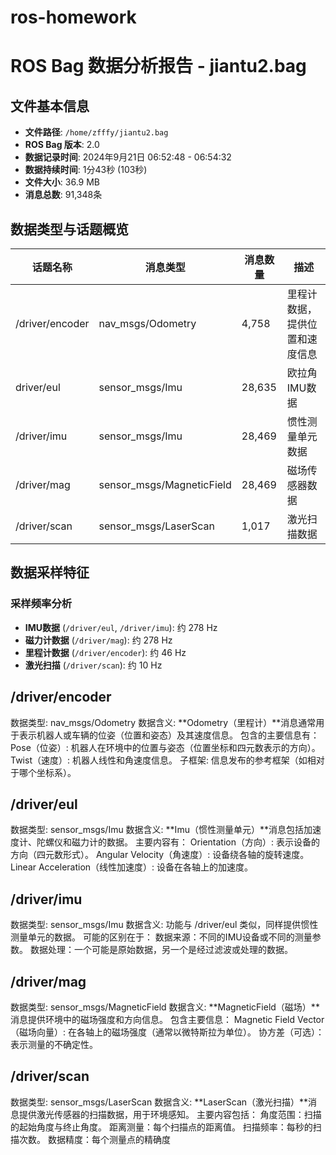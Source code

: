 # ros-homework
# ROS Bag 数据分析报告 - jiantu2.bag  

## 文件基本信息  

- **文件路径**: `/home/zfffy/jiantu2.bag`  
- **ROS Bag 版本**: 2.0  
- **数据记录时间**: 2024年9月21日 06:52:48 - 06:54:32  
- **数据持续时间**: 1分43秒 (103秒)  
- **文件大小**: 36.9 MB  
- **消息总数**: 91,348条  

## 数据类型与话题概览  

| 话题名称 | 消息类型 | 消息数量 | 描述 |  
|----------|----------|----------|------|  
| /driver/encoder | nav_msgs/Odometry | 4,758 | 里程计数据，提供位置和速度信息 |  
| driver/eul | sensor_msgs/Imu | 28,635 | 欧拉角IMU数据 |  
| /driver/imu | sensor_msgs/Imu | 28,469 | 惯性测量单元数据 |  
| /driver/mag | sensor_msgs/MagneticField | 28,469 | 磁场传感器数据 |  
| /driver/scan | sensor_msgs/LaserScan | 1,017 | 激光扫描数据 |  

## 数据采样特征  

### 采样频率分析  
- **IMU数据** (`/driver/eul`, `/driver/imu`): 约 278 Hz  
- **磁力计数据** (`/driver/mag`): 约 278 Hz  
- **里程计数据** (`/driver/encoder`): 约 46 Hz  
- **激光扫描** (`/driver/scan`): 约 10 Hz  

## /driver/encoder
数据类型: nav_msgs/Odometry
数据含义:
**Odometry（里程计）**消息通常用于表示机器人或车辆的位姿（位置和姿态）及其速度信息。
包含的主要信息有：
Pose（位姿）: 机器人在环境中的位置与姿态（位置坐标和四元数表示的方向）。
Twist（速度）: 机器人线性和角速度信息。
子框架: 信息发布的参考框架（如相对于哪个坐标系）。

## /driver/eul
数据类型: sensor_msgs/Imu
数据含义:
**Imu（惯性测量单元）**消息包括加速度计、陀螺仪和磁力计的数据。
主要内容有：
Orientation（方向）: 表示设备的方向（四元数形式）。
Angular Velocity（角速度）: 设备绕各轴的旋转速度。
Linear Acceleration（线性加速度）: 设备在各轴上的加速度。

## /driver/imu
数据类型: sensor_msgs/Imu
数据含义:
功能与 /driver/eul 类似，同样提供惯性测量单元的数据。
可能的区别在于：
数据来源：不同的IMU设备或不同的测量参数。
数据处理：一个可能是原始数据，另一个是经过滤波或处理的数据。

## /driver/mag
数据类型: sensor_msgs/MagneticField
数据含义:
**MagneticField（磁场）**消息提供环境中的磁场强度和方向信息。
包含主要信息：
Magnetic Field Vector（磁场向量）: 在各轴上的磁场强度（通常以微特斯拉为单位）。
协方差（可选）：表示测量的不确定性。

## /driver/scan
数据类型: sensor_msgs/LaserScan
数据含义:
**LaserScan（激光扫描）**消息提供激光传感器的扫描数据，用于环境感知。
主要内容包括：
角度范围：扫描的起始角度与终止角度。
距离测量：每个扫描点的距离值。
扫描频率：每秒的扫描次数。
数据精度：每个测量点的精确度
